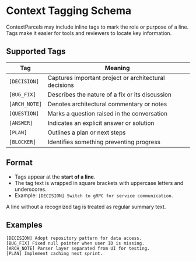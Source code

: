 # Context Tagging Schema

ContextParcels may include inline tags to mark the role or purpose of a line. Tags make it easier for tools and reviewers to locate key information.

## Supported Tags

| Tag | Meaning |
| --- | ------- |
| `[DECISION]` | Captures important project or architectural decisions |
| `[BUG_FIX]` | Describes the nature of a fix or its discussion |
| `[ARCH_NOTE]` | Denotes architectural commentary or notes |
| `[QUESTION]` | Marks a question raised in the conversation |
| `[ANSWER]` | Indicates an explicit answer or solution |
| `[PLAN]` | Outlines a plan or next steps |
| `[BLOCKER]` | Identifies something preventing progress |

## Format

- Tags appear at the **start of a line**.
- The tag text is wrapped in square brackets with uppercase letters and underscores.
- Example: `[DECISION] Switch to gRPC for service communication.`

A line without a recognized tag is treated as regular summary text.

## Examples

```text
[DECISION] Adopt repository pattern for data access.
[BUG_FIX] Fixed null pointer when user ID is missing.
[ARCH_NOTE] Parser layer separated from UI for testing.
[PLAN] Implement caching next sprint.
```
